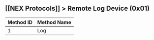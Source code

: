 [[NEX Protocols]] > Remote Log Device (0x01)
---

| Method ID | Method Name |
| --- | --- |
| 1 | Log |